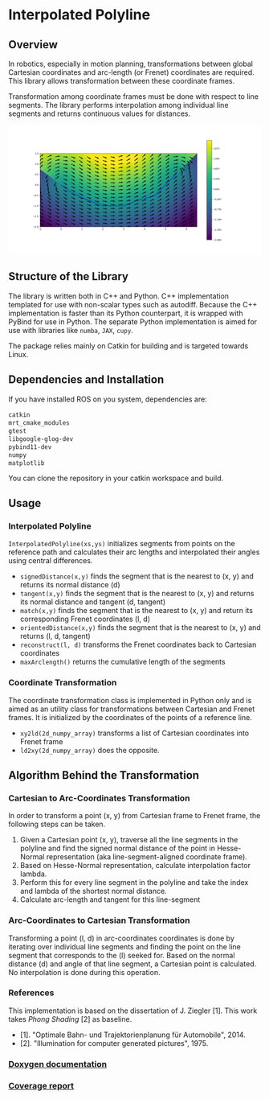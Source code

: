 # Interpolated Polyline

## Overview

In robotics, especially in motion planning, transformations between global Cartesian coordinates and arc-length (or Frenet) coordinates are required. This library allows transformation between these coordinate frames.

Transformation among coordinate frames must be done with respect to line segments. The library performs interpolation among individual line segments and returns continuous values for distances.


<p align="center">
<img width="800" src="doc/img/InterpolatedPolyline.png">
</p>


## Structure of the Library

The library is written both in C++ and Python. C++ implementation templated for use with non-scalar types such as autodiff. Because the C++ implementation is faster than its Python counterpart, it is wrapped with PyBind for use in Python. The separate Python implementation is aimed for use with libraries like `numba`, `JAX`, `cupy`.

The package relies mainly on Catkin for building and is targeted towards Linux.

## Dependencies and Installation

If you have installed ROS on you system, dependencies are:
```
catkin
mrt_cmake_modules
gtest
libgoogle-glog-dev
pybind11-dev
numpy
matplotlib
```
You can clone the repository in your catkin workspace and build.

## Usage

### Interpolated Polyline
`InterpolatedPolyline(xs,ys)` initializes segments from points on the reference path and calculates their arc lengths and interpolated their angles using central differences. 

  * `signedDistance(x,y)` finds the segment that is the nearest to (x, y) and returns its normal distance (d)
  * `tangent(x,y)` finds the segment that is the nearest to (x, y) and returns its normal distance and tangent (d, tangent)
  * `match(x,y)` finds the segment that is the nearest to (x, y) and return its corresponding Frenet coordinates (l, d)
  * `orientedDistance(x,y)` finds the segment that is the nearest to (x, y) and returns (l, d, tangent)
  * `reconstruct(l, d)` transforms the Frenet coordinates back to Cartesian coordinates
  * `maxArclength()` returns the cumulative length of the segments

### Coordinate Transformation
The coordinate transformation class is implemented in Python only and is aimed as an utility class for transformations between Cartesian and Frenet frames. It is initialized by the coordinates of the points of a reference line.
  *  `xy2ld(2d_numpy_array)` transforms a list of Cartesian coordinates into Frenet frame
  * `ld2xy(2d_numpy_array)` does the opposite.

## Algorithm Behind the Transformation
### Cartesian to Arc-Coordinates Transformation

In order to transform a point (x, y) from Cartesian frame to Frenet frame, the following steps can be taken.

  1. Given a Cartesian point (x, y), traverse all the line segments in the polyline and find the signed normal distance of the point in Hesse-Normal representation (aka line-segment-aligned coordinate frame).
  2. Based on Hesse-Normal representation, calculate interpolation factor lambda.
  3. Perform this for every line segment in the polyline and take the index and lambda of the shortest normal distance.
  4. Calculate arc-length and tangent for this line-segment

### Arc-Coordinates to Cartesian Transformation

Transforming a point (l, d) in arc-coordinates coordinates is done by iterating over individual line segments and finding the point on the line segment that corresponds to the (l) seeked for. Based on the normal distance (d) and angle of that line segment, a Cartesian point is calculated. No interpolation is done during this operation.
### References

This implementation is based on the dissertation of J. Ziegler [1]. This work takes _Phong Shading_ [2] as baseline.

 + [1]. "Optimale Bahn- und Trajektorienplanung für Automobile", 2014.
 + [2].  "Illumination for computer generated pictures", 1975.
 

### [Doxygen documentation](/doxygen/index.html)
### [Coverage report](/coverage/index.html)




